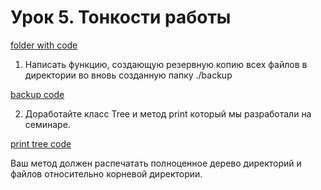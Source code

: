 # Урок 5. Тонкости работы

[folder with code](src/main/java/ru/geekbrains/core/lesson5)

1. Написать функцию, создающую резервную копию всех файлов в директории во вновь созданную папку ./backup
   
[backup code](src/main/java/ru/geekbrains/core/lesson5/BackupCreator.java)

2. Доработайте класс Tree и метод print который мы разработали на семинаре.
   
[print tree code](src/main/java/ru/geekbrains/core/lesson5/Tree.java)

Ваш метод должен распечатать полноценное дерево директорий и файлов относительно корневой директории.

